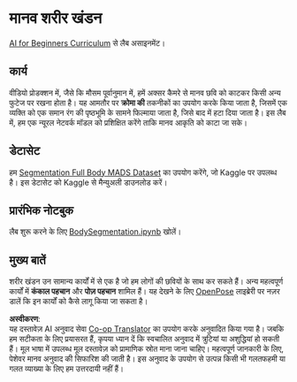 <!--
CO_OP_TRANSLATOR_METADATA:
{
  "original_hash": "365f0decfe0f47b460bbde8227c5009d",
  "translation_date": "2025-08-24T09:53:06+00:00",
  "source_file": "lessons/4-ComputerVision/12-Segmentation/lab/README.md",
  "language_code": "hi"
}
-->
# मानव शरीर खंडन

[AI for Beginners Curriculum](https://github.com/microsoft/ai-for-beginners) से लैब असाइनमेंट।

## कार्य

वीडियो प्रोडक्शन में, जैसे कि मौसम पूर्वानुमान में, हमें अक्सर कैमरे से मानव छवि को काटकर किसी अन्य फुटेज पर रखना होता है। यह आमतौर पर **क्रोमा की** तकनीकों का उपयोग करके किया जाता है, जिसमें एक व्यक्ति को एक समान रंग की पृष्ठभूमि के सामने फिल्माया जाता है, जिसे बाद में हटा दिया जाता है। इस लैब में, हम एक न्यूरल नेटवर्क मॉडल को प्रशिक्षित करेंगे ताकि मानव आकृति को काटा जा सके।

## डेटासेट

हम [Segmentation Full Body MADS Dataset](https://www.kaggle.com/datasets/tapakah68/segmentation-full-body-mads-dataset) का उपयोग करेंगे, जो Kaggle पर उपलब्ध है। इस डेटासेट को Kaggle से मैन्युअली डाउनलोड करें।

## प्रारंभिक नोटबुक

लैब शुरू करने के लिए [BodySegmentation.ipynb](../../../../../../lessons/4-ComputerVision/12-Segmentation/lab/BodySegmentation.ipynb) खोलें।

## मुख्य बातें

शरीर खंडन उन सामान्य कार्यों में से एक है जो हम लोगों की छवियों के साथ कर सकते हैं। अन्य महत्वपूर्ण कार्यों में **कंकाल पहचान** और **पोज़ पहचान** शामिल हैं। यह देखने के लिए [OpenPose](https://github.com/CMU-Perceptual-Computing-Lab/openpose) लाइब्रेरी पर नज़र डालें कि इन कार्यों को कैसे लागू किया जा सकता है।

**अस्वीकरण**:  
यह दस्तावेज़ AI अनुवाद सेवा [Co-op Translator](https://github.com/Azure/co-op-translator) का उपयोग करके अनुवादित किया गया है। जबकि हम सटीकता के लिए प्रयासरत हैं, कृपया ध्यान दें कि स्वचालित अनुवाद में त्रुटियां या अशुद्धियां हो सकती हैं। मूल भाषा में उपलब्ध मूल दस्तावेज़ को प्रामाणिक स्रोत माना जाना चाहिए। महत्वपूर्ण जानकारी के लिए, पेशेवर मानव अनुवाद की सिफारिश की जाती है। इस अनुवाद के उपयोग से उत्पन्न किसी भी गलतफहमी या गलत व्याख्या के लिए हम उत्तरदायी नहीं हैं।